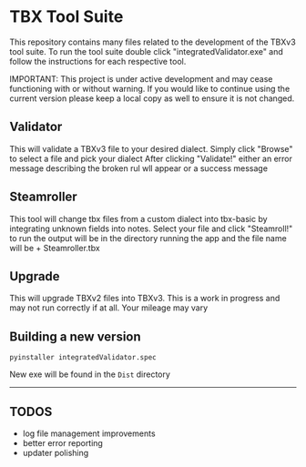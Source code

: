 # TBX Tool Suite

This repository contains many files related to the development of the TBXv3 tool suite. To run the tool suite double click "integratedValidator.exe" and follow the instructions for each respective tool.

IMPORTANT: This project is under active development and may cease functioning with or without warning. If you would like to continue using the current version please keep a local copy as well to ensure it is not changed.

## Validator

This will validate a TBXv3 file to your desired dialect.
Simply click "Browse" to select a file and pick your dialect
After clicking "Validate!" either an error message describing the broken rul wll appear or a success message

## Steamroller

This tool will change tbx files from a custom dialect into tbx-basic by integrating unknown fields into notes.
Select your file and click "Steamroll!" to run the output will be in the directory running the app and the file name will be <yourfilename> + Steamroller.tbx

## Upgrade

This will upgrade TBXv2 files into TBXv3. This is a work in progress and may not run correctly if at all. Your mileage may vary

## Building a new version

`pyinstaller integratedValidator.spec`

New exe will be found in the `Dist` directory

---

## TODOS

- log file management improvements
- better error reporting
- updater polishing
